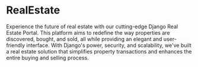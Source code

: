 # RealEstate
Experience the future of real estate with our cutting-edge Django Real Estate Portal. This platform aims to redefine the way properties are discovered, bought, and sold, all while providing an elegant and user-friendly interface. With Django's power, security, and scalability, we've built a real estate solution that simplifies property transactions and enhances the entire buying and selling process.
